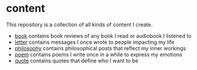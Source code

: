 # content

This repository is a collection of all kinds of content I create.

* [book](book/) contains book reviews of any book I read or audiobook I listened to
* [letter](letter/) contains messages I once wrote to people impacting my life
* [philosophy](philosophy/) contains philosophical posts that reflect my inner workings
* [poem](poem/) contains poems I write once in a while to express my emotions
* [quote](quote/) contains quotes that define who I want to be
